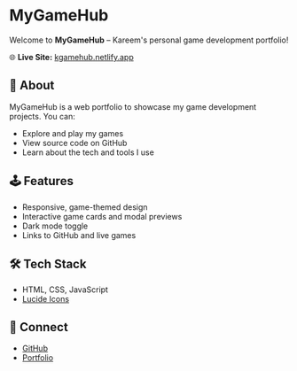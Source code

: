 # MyGameHub

Welcome to **MyGameHub** – Kareem's personal game development portfolio!

🌐 **Live Site:** [kgamehub.netlify.app](https://kgamehub.netlify.app/)

## 🚀 About
MyGameHub is a web portfolio to showcase my game development projects. You can:
- Explore and play my games
- View source code on GitHub
- Learn about the tech and tools I use

## 🕹️ Features
- Responsive, game-themed design
- Interactive game cards and modal previews
- Dark mode toggle
- Links to GitHub and live games

## 🛠️ Tech Stack
- HTML, CSS, JavaScript
- [Lucide Icons](https://lucide.dev/)



## 🤝 Connect
- [GitHub](https://github.com/KareemH-1)
- [Portfolio](https://kareemh-1.github.io/Portfolio/)

